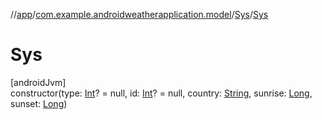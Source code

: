 //[app](../../../index.md)/[com.example.androidweatherapplication.model](../index.md)/[Sys](index.md)/[Sys](-sys.md)

# Sys

[androidJvm]\
constructor(type: [Int](https://kotlinlang.org/api/latest/jvm/stdlib/kotlin/-int/index.html)? = null, id: [Int](https://kotlinlang.org/api/latest/jvm/stdlib/kotlin/-int/index.html)? = null, country: [String](https://kotlinlang.org/api/latest/jvm/stdlib/kotlin/-string/index.html), sunrise: [Long](https://kotlinlang.org/api/latest/jvm/stdlib/kotlin/-long/index.html), sunset: [Long](https://kotlinlang.org/api/latest/jvm/stdlib/kotlin/-long/index.html))
